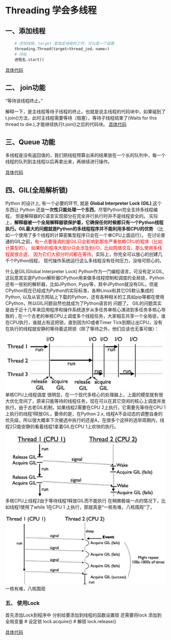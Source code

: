 # Threading 学会多线程

## 一、添加线程

```python
    # 添加线程，target 是指定线程的工作，可以是一个函数
    threading.Thread(target=thread_jod，name=)
    # 开始
    进程名.start()

```

[具体代码](code/add_thread.py)

## 二、 join功能

“等待该线程终止。”

解释一下，是主线程等待子线程的终止。也就是说主线程的代码块中，如果碰到了t.join()方法，此时主线程需要等待（阻塞），等待子线程结束了(Waits for this thread to die.),才能继续执行t.join()之后的代码块。
[具体代码](code/join_thread.py)

## 三、Queue 功能

多线程是没有返回值的，我们把线程预算出来的结果放在一个长的队列中，每一个线程的队列到主线程以后再拿出来，再继续进行操作。

[具体代码](code/Queue_thread.py)

## 四、GIL(全局解析锁)

 Python 的设计上, 有一个必要的环节, 就是 **Global Interpreter Lock (GIL)**,这个东西让 Python 还是**一次性只能处理一个东西**。尽管Python完全支持多线程编程， 但是解释器的C语言实现部分在完全并行执行时并不是线程安全的。 实际上，**解释器被一个全局解释器锁保护着，它确保任何时候都只有一个Python线程执行。GIL最大的问题就是Python的多线程程序并不能利用多核CPU的优势** （比如一个使用了多个线程的计算密集型程序只会在一个单CPU上面运行）。
在讨论普通的GIL之前，<font color=#ff000>有一点要强调的是GIL只会影响到那些严重依赖CPU的程序（比如计算型的）。 如果你的程序大部分只会涉及到I/O，比如网络交互，那么使用多线程就很合适， 因为它们大部分时间都在等待。</font>实际上，你完全可以放心的创建几千个Python线程， 现代操作系统运行这么多线程没有任何压力，没啥可担心的。

什么是GIL(Global Interpreter Lock)
Python作为一门编程语言，可没有定义GIL, 这玩意其实是Python解析器CPython用来做多线程控制和调度的全局锁，Python还有一些别的解析器，比如JPython, Pypy等，其中JPython就没有GIL。但是CPython现在已经成为Python的实际标准，各种Linux和其它OS默认集成的Python, 以及从官方网站上下载的Python，还有各种相关的工具如pip等都在使用CPython，所以GIL问题自然也就成为了Python语言的 问题了。
GIL的问题其实是由于近十几年来应用程序和操作系统逐步从多任务单核心演进到多任务多核心导致的 , 在一个古老的单核CPU上调度多个线程任务，大家相互共享一个全局锁，谁在CPU执行，谁就占有这把锁，直到因为IO或者Timer Tick到期让出CPU，没有在执行的线程就安静的等待着这把锁（除了等待之外，他们应该也无事可做）：
![单核cpu](images/1.jpeg)
单核CPU上线程调度
很明显，在一个现代多核心的处理器上，上面的模型就有很大优化空间了，原来只能等待的线程任务，现在可以在其它空闲的核心上调度并发执行。由于古老GIL机制，如果线程2需要在CPU 2上执行，它需要先等待在CPU 1上执行的线程1释放GIL，要命的是，在Python 2.x, 线程A不会动态的调整自身的优先级，所以很大概率下次被选中执行的还是A，在很多个这样的选举周期内，线程2只能安静的看着线程1拿着GIL在CPU 1上欢快的执行。
![单核cpu](images/2.jpeg)
多核CPU上线程2由于等待线程1释放GIL而不能执行
在稍微极端一点的情况下，比如线程1使用了while 1在CPU 1 上执行，那就真是“一核有难，八核围观”了。
![单核cpu](images/3.jpeg)
一核有难，八核围观


### 五、 使用Lock
首先添加Lock到程序中
分别给要添加到线程的函数设置锁
还需要将lock 添加到全局变量
    # 设定锁
    lock.acquire()
      # 解锁
    lock.release()

[具体代码](code/lock_thread.py)